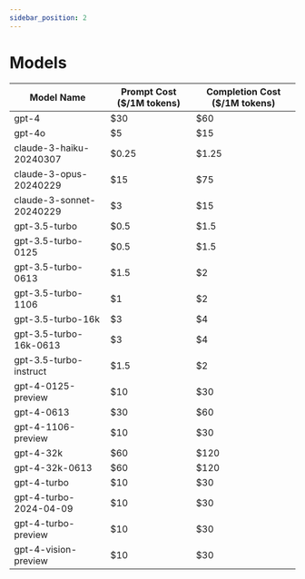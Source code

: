 ```yaml
---
sidebar_position: 2
---
```


# Models

| Model Name               | Prompt Cost ($/1M tokens) | Completion Cost ($/1M tokens) |
| ------------------------ | ------------------------- | ----------------------------- |
| gpt-4                    | $30                       | $60                           |
| gpt-4o                   | $5                        | $15                           |
| claude-3-haiku-20240307  | $0.25                     | $1.25                         |
| claude-3-opus-20240229   | $15                       | $75                           |
| claude-3-sonnet-20240229 | $3                        | $15                           |
| gpt-3.5-turbo            | $0.5                      | $1.5                          |
| gpt-3.5-turbo-0125       | $0.5                      | $1.5                          |
| gpt-3.5-turbo-0613       | $1.5                      | $2                            |
| gpt-3.5-turbo-1106       | $1                        | $2                            |
| gpt-3.5-turbo-16k        | $3                        | $4                            |
| gpt-3.5-turbo-16k-0613   | $3                        | $4                            |
| gpt-3.5-turbo-instruct   | $1.5                      | $2                            |
| gpt-4-0125-preview       | $10                       | $30                           |
| gpt-4-0613               | $30                       | $60                           |
| gpt-4-1106-preview       | $10                       | $30                           |
| gpt-4-32k                | $60                       | $120                          |
| gpt-4-32k-0613           | $60                       | $120                          |
| gpt-4-turbo              | $10                       | $30                           |
| gpt-4-turbo-2024-04-09   | $10                       | $30                           |
| gpt-4-turbo-preview      | $10                       | $30                           |
| gpt-4-vision-preview     | $10                       | $30                           |
